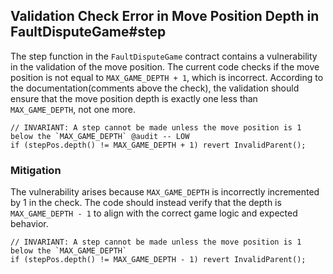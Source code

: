 ## Validation Check Error in Move Position Depth in FaultDisputeGame#step
The step function in the ``FaultDisputeGame`` contract contains a vulnerability in the validation of the move position. The current code checks if the move position is not equal to ``MAX_GAME_DEPTH + 1``, which is incorrect. According to the documentation(comments above the check), the validation should ensure that the move position depth is exactly one less than ``MAX_GAME_DEPTH``, not one more.
```
// INVARIANT: A step cannot be made unless the move position is 1 below the `MAX_GAME_DEPTH` @audit -- LOW
if (stepPos.depth() != MAX_GAME_DEPTH + 1) revert InvalidParent();
```
### Mitigation
The vulnerability arises because ``MAX_GAME_DEPTH`` is incorrectly incremented by 1 in the check. The code should instead verify that the depth is ``MAX_GAME_DEPTH - 1`` to align with the correct game logic and expected behavior.
```
// INVARIANT: A step cannot be made unless the move position is 1 below the `MAX_GAME_DEPTH`
if (stepPos.depth() != MAX_GAME_DEPTH - 1) revert InvalidParent();
```